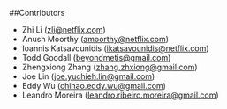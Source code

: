 ##Contributors

  - Zhi Li (zli@netflix.com)
  - Anush Moorthy (amoorthy@netflix.com)
  - Ioannis Katsavounidis (ikatsavounidis@netflix.com)
  - Todd Goodall (beyondmetis@gmail.com)
  - Zhengxiong Zhang (zhang.zhxiong@gmail.com)
  - Joe Lin (joe.yuchieh.lin@gmail.com)
  - Eddy Wu (chihao.eddy.wu@gmail.com)
  - Leandro Moreira (leandro.ribeiro.moreira@gmail.com)